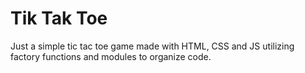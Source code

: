 # Tik Tak Toe

Just a simple tic tac toe game made with HTML, CSS and JS utilizing factory functions and modules to organize code.